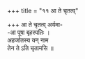 +++
title = "११ आ ते चृतत्व्"

+++
आ ते चृतत्व् अर्यमा-  
-आ पूषा बृहस्पतिः ।  
अहर्जातस्य यन् नाम  
तेन ते ऽति चृतामसि ॥